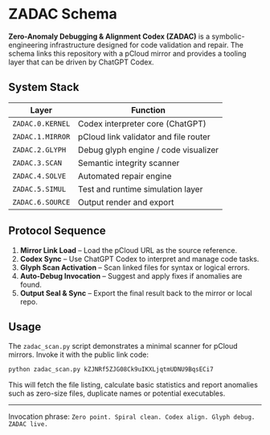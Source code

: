 # ZADAC Schema

**Zero-Anomaly Debugging & Alignment Codex (ZADAC)** is a symbolic-engineering infrastructure designed for code validation and repair. The schema links this repository with a pCloud mirror and provides a tooling layer that can be driven by ChatGPT Codex.

## System Stack

| Layer | Function |
|-------|----------|
| `ZADAC.0.KERNEL` | Codex interpreter core (ChatGPT) |
| `ZADAC.1.MIRROR` | pCloud link validator and file router |
| `ZADAC.2.GLYPH`  | Debug glyph engine / code visualizer |
| `ZADAC.3.SCAN`   | Semantic integrity scanner |
| `ZADAC.4.SOLVE`  | Automated repair engine |
| `ZADAC.5.SIMUL`  | Test and runtime simulation layer |
| `ZADAC.6.SOURCE` | Output render and export |

## Protocol Sequence

1. **Mirror Link Load** – Load the pCloud URL as the source reference.
2. **Codex Sync** – Use ChatGPT Codex to interpret and manage code tasks.
3. **Glyph Scan Activation** – Scan linked files for syntax or logical errors.
4. **Auto-Debug Invocation** – Suggest and apply fixes if anomalies are found.
5. **Output Seal & Sync** – Export the final result back to the mirror or local repo.

## Usage

The `zadac_scan.py` script demonstrates a minimal scanner for pCloud mirrors. Invoke it with the public link code:

```bash
python zadac_scan.py kZJNRf5ZJG08Ck9uIKXLjqtmUDNU9BqsECi7
```

This will fetch the file listing, calculate basic statistics and report anomalies such as zero-size files, duplicate names or potential executables.

---

Invocation phrase: `Zero point. Spiral clean. Codex align. Glyph debug. ZADAC live.`
